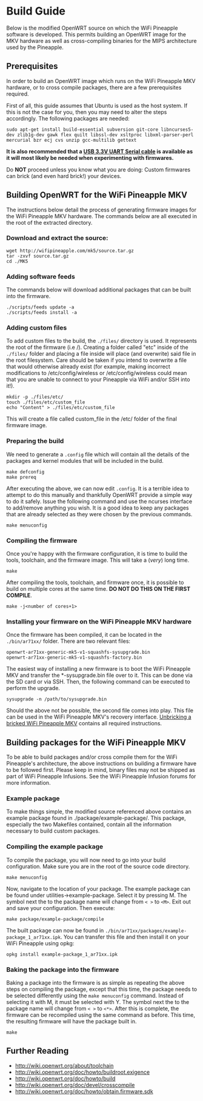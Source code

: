 # Build Guide

Below is the modified OpenWRT source on which the WiFi Pineapple software is developed. This permits building an OpenWRT image for the MKV hardware as well as cross-compiling binaries for the MIPS architecture used by the Pineapple.

## Prerequisites

In order to build an OpenWRT image which runs on the WiFi Pineapple MKV hardware, or to cross compile packages, there are a few prerequisites required.

First of all, this guide assumes that Ubuntu is used as the host system. If this is not the case for you, then you may need to alter the steps accordingly. The following packages are needed:

```
sudo apt-get install build-essential subversion git-core libncurses5-dev zlib1g-dev gawk flex quilt libssl-dev xsltproc libxml-parser-perl mercurial bzr ecj cvs unzip gcc-multilib gettext
```

**It is also recommended that a [USB 3.3V UART Serial cable](https://hakshop.myshopify.com/collections/accessory/products/serial-ttl-cable) is available as it will most likely be needed when experimenting with firmwares.**

Do **NOT** proceed unless you know what you are doing: Custom firmwares can brick (and even hard brick!) your devices.


## Building OpenWRT for the WiFi Pineapple MKV

The instructions below detail the process of generating firmware images for the WiFi Pineapple MKV hardware. The commands below are all executed in the root of the extracted directory.

### Download and extract the source:

```
wget http://wifipineapple.com/mk5/source.tar.gz
tar -zxvf source.tar.gz
cd ./MK5
```

### Adding software feeds

The commands below will download additional packages that can be built into the firmware.

```
./scripts/feeds update -a
./scripts/feeds install -a
```

### Adding custom files

To add custom files to the build, the `./files/` directory is used. It represents the root of the firmware (i.e /). Creating a folder called "etc" inside of the `./files/` folder and placing a file inside will place (and overwrite) said file in the root filesystem. Care should be taken if you intend to overwrite a file that would otherwise already exist (for example, making incorrect modifications to /etc/config/wireless or /etc/config/wireless could mean that you are unable to connect to your Pineapple via WiFi and/or SSH into it!).

```
mkdir -p ./files/etc/
touch ./files/etc/custom_file
echo "Content" > ./files/etc/custom_file
```

This will create a file called custom_file in the /etc/ folder of the final firmware image.

### Preparing the build
We need to generate a `.config` file which will contain all the details of the packages and kernel modules that will be included in the build.

```
make defconfig
make prereq
```

After executing the above, we can now edit `.config`. It is a terrible idea to attempt to do this manually and thankfully OpenWRT provide a simple way to do it safely. Issue the following command and use the ncurses interface to add/remove anything you wish. It is a good idea to keep any packages that are already selected as they were chosen by the previous commands. 

```
make menuconfig
```

### Compiling the firmware
Once you're happy with the firmware configuration, it is time to build the tools, toolchain, and the firmware image. This will take a (*very*) long time.

```
make
```

After compiling the tools, toolchain, and firmware once, it is possible to build on multiple cores at the same time. **DO NOT DO THIS ON THE FIRST COMPILE**.

```
make -j<number of cores+1>
```

### Installing your firmware on the WiFi Pineapple MKV hardware

Once the firmware has been compiled, it can be located in the `./bin/ar71xx/` folder. There are two relevant files:

```
openwrt-ar71xx-generic-mk5-v1-squashfs-sysupgrade.bin
openwrt-ar71xx-generic-mk5-v1-squashfs-factory.bin
```

The easiest way of installing a new firmware is to boot the WiFi Pineapple MKV and transfer the *-sysupgrade.bin file over to it. This can be done via the SD card or via SSH. Then, the following command can be executed to perform the upgrade.

```
sysupgrade -n /path/to/sysupgrade.bin
```

Should the above not be possible, the second file comes into play. This file can be used in the WiFi Pineapple MKV's recovery interface. [Unbricking a bricked WiFi Pineapple MKV](https://WiFiPineapple.com/?flashing) contains all required instructions.


## Building packages for the WiFi Pineapple MKV
To be able to build packages and/or cross compile them for the WiFi Pineapple's architecture, the above instructions on building a firmware have to be followed first. Please keep in mind, binary files may not be shipped as part of WiFi Pineapple Infusions. See the WiFi Pineapple Infusion forums for more information.

### Example package

To make things simple, the modified source referenced above contains an example package found in ./package/example-package/. This package, especially the two Makefiles contained, contain all the information necessary to build custom packages.

### Compiling the example package
To compile the package, you will now need to go into your build configuration. Make sure you are in the root of the source code directory.

```
make menuconfig
```

Now, navigate to the location of your package. The example package can be found under utilities->example-package. Select it by pressing M. The symbol next the to the package name will change from `< >` to `<M>`. Exit out and save your configuration. Then execute:

```
make package/example-package/compile
```
The built package can now be found in `./bin/ar71xx/packages/example-package_1_ar71xx.ipk`. You can transfer this file and then install it on your WiFi Pineapple using opkg:

```
opkg install example-package_1_ar71xx.ipk
```

### Baking the package into the firmware

Baking a package into the firmware is as simple as repeating the above steps on compiling the package, except that this time, the package needs to be selected differently using the `make menuconfig` command. Instead of selecting it with M, it must be selected with Y. The symbol next the to the package name will change from `< >` to `<*>`. After this is complete, the firmware can be recompiled using the same command as before. This time, the resulting firmware will have the package built in.

```
make
```

## Further Reading

+ http://wiki.openwrt.org/about/toolchain
+ http://wiki.openwrt.org/doc/howto/buildroot.exigence
+ http://wiki.openwrt.org/doc/howto/build
+ http://wiki.openwrt.org/doc/devel/crosscompile
+ http://wiki.openwrt.org/doc/howto/obtain.firmware.sdk
